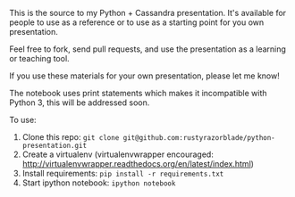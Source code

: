 This is the source to my Python + Cassandra presentation.  It's available for people to use as a reference or to use as a starting point for you own presentation.

Feel free to fork, send pull requests, and use the presentation as a learning or teaching tool.

If you use these materials for your own presentation, please let me know!  

The notebook uses print statements which makes it incompatible with Python 3, this will be addressed soon.

To use:

1. Clone this repo: `git clone git@github.com:rustyrazorblade/python-presentation.git`
2. Create a virtualenv (virtualenvwrapper encouraged: http://virtualenvwrapper.readthedocs.org/en/latest/index.html)
3. Install requirements: `pip install -r requirements.txt`
4. Start ipython notebook: `ipython notebook`
